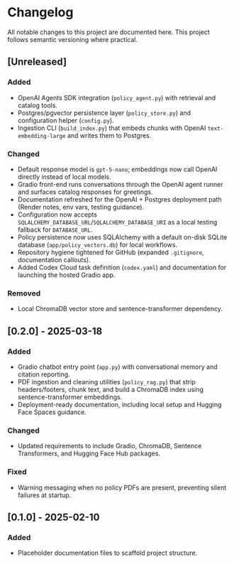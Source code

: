 # Changelog
All notable changes to this project are documented here. This project follows semantic versioning where practical.

## [Unreleased]
### Added
- OpenAI Agents SDK integration (`policy_agent.py`) with retrieval and catalog tools.
- Postgres/pgvector persistence layer (`policy_store.py`) and configuration helper (`config.py`).
- Ingestion CLI (`build_index.py`) that embeds chunks with OpenAI `text-embedding-large` and writes them to Postgres.

### Changed
- Default response model is `gpt-5-nano`; embeddings now call OpenAI directly instead of local models.
- Gradio front-end runs conversations through the OpenAI agent runner and surfaces catalog responses for greetings.
- Documentation refreshed for the OpenAI + Postgres deployment path (Render notes, env vars, testing guidance).
- Configuration now accepts `SQLALCHEMY_DATABASE_URL`/`SQLALCHEMY_DATABASE_URI` as a local testing fallback for `DATABASE_URL`.
- Policy persistence now uses SQLAlchemy with a default on-disk SQLite database (`app/policy_vectors.db`) for local workflows.
- Repository hygiene tightened for GitHub (expanded `.gitignore`, documentation callouts).
- Added Codex Cloud task definition (`codex.yaml`) and documentation for launching the hosted Gradio app.

### Removed
- Local ChromaDB vector store and sentence-transformer dependency.

## [0.2.0] - 2025-03-18
### Added
- Gradio chatbot entry point (`app.py`) with conversational memory and citation reporting.
- PDF ingestion and cleaning utilities (`policy_rag.py`) that strip headers/footers, chunk text, and build a ChromaDB index using sentence-transformer embeddings.
- Deployment-ready documentation, including local setup and Hugging Face Spaces guidance.

### Changed
- Updated requirements to include Gradio, ChromaDB, Sentence Transformers, and Hugging Face Hub packages.

### Fixed
- Warning messaging when no policy PDFs are present, preventing silent failures at startup.

## [0.1.0] - 2025-02-10
### Added
- Placeholder documentation files to scaffold project structure.
